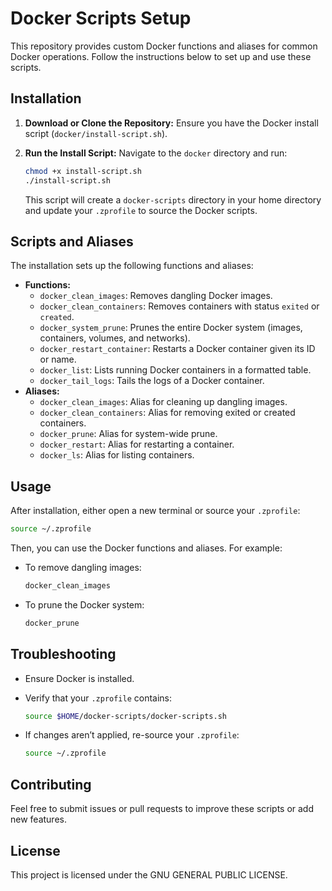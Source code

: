 # Docker Scripts Setup

This repository provides custom Docker functions and aliases for common Docker operations. Follow the instructions below to set up and use these scripts.

## Installation

1. **Download or Clone the Repository:**
   Ensure you have the Docker install script (`docker/install-script.sh`).

2. **Run the Install Script:**
   Navigate to the `docker` directory and run:

   ```sh
   chmod +x install-script.sh
   ./install-script.sh
   ```

   This script will create a `docker-scripts` directory in your home directory and update your `.zprofile` to source the Docker scripts.

## Scripts and Aliases

The installation sets up the following functions and aliases:

- **Functions:**
  - `docker_clean_images`: Removes dangling Docker images.
  - `docker_clean_containers`: Removes containers with status `exited` or `created`.
  - `docker_system_prune`: Prunes the entire Docker system (images, containers, volumes, and networks).
  - `docker_restart_container`: Restarts a Docker container given its ID or name.
  - `docker_list`: Lists running Docker containers in a formatted table.
  - `docker_tail_logs`: Tails the logs of a Docker container.
- **Aliases:**
  - `docker_clean_images`: Alias for cleaning up dangling images.
  - `docker_clean_containers`: Alias for removing exited or created containers.
  - `docker_prune`: Alias for system-wide prune.
  - `docker_restart`: Alias for restarting a container.
  - `docker_ls`: Alias for listing containers.

## Usage

After installation, either open a new terminal or source your `.zprofile`:

```sh
source ~/.zprofile
```

Then, you can use the Docker functions and aliases. For example:

- To remove dangling images:

  ```sh
  docker_clean_images
  ```

- To prune the Docker system:

  ```sh
  docker_prune
  ```

## Troubleshooting

- Ensure Docker is installed.
- Verify that your `.zprofile` contains:

  ```sh
  source $HOME/docker-scripts/docker-scripts.sh
  ```

- If changes aren’t applied, re-source your `.zprofile`:

  ```sh
  source ~/.zprofile
  ```

## Contributing

Feel free to submit issues or pull requests to improve these scripts or add new features.

## License

This project is licensed under the GNU GENERAL PUBLIC LICENSE.
